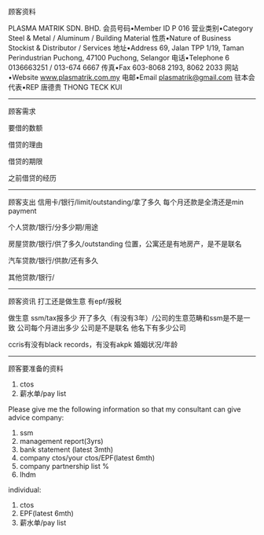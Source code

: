 顾客资料

PLASMA MATRIK SDN. BHD.
会员号码•Member ID
P 016
营业类别•Category
Steel & Metal / Aluminum / Building Material
性质•Nature of Business
Stockist & Distributor / Services
地址•Address
69, Jalan TPP 1/19, Taman Perindustrian Puchong, 47100 Puchong, Selangor
电话•Telephone
6
0136663251 / 013-674 6667
传真•Fax
603-8068 2193, 8062 2033
网站•Website
www.plasmatrik.com.my
电邮•Email
plasmatrik@gmail.com
驻本会代表•REP
唐德贵 THONG TECK KUI

-----------------
顾客需求


要借的数额

借贷的理由

借贷的期限

之前借贷的经历


--------------
顾客支出
信用卡/银行/limit/outstanding/拿了多久
每个月还款是全清还是min payment

个人贷款/银行/分多少期/用途

房屋贷款/银行/供了多久/outstanding
位置，公寓还是有地房产，是不是联名

汽车贷款/银行/供款/还有多久

其他贷款/银行/

-----------
顾客资讯
打工还是做生意
有epf/报税

做生意 ssm/tax报多少
开了多久（有没有3年）/公司的生意范畴和ssm是不是一致
公司每个月进出多少
公司是不是联名
他名下有多少公司

ccris有没有black records，有没有akpk
婚姻状况/年龄

-------
顾客要准备的资料
1. ctos
2. 薪水单/pay list

Please give me the following information so that my consultant can give advice
company:
1. ssm
2. management report(3yrs)
3. bank statement (latest 3mth)
4. company ctos/your ctos/EPF(latest 6mth)
5. company partnership list %
6. lhdm

 individual:
 1. ctos
 2. EPF(latest 6mth)
 3. 薪水单/pay list
 




